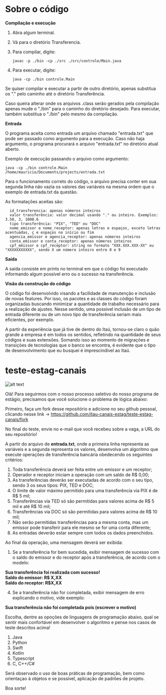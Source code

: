 # Sobre o código

**Compilação e execução**

1. Abra algum terminal.
2. Vá para o diretório Transferencia.
3. Para compilar, digite: 
      
       javac -p ./bin -cp ./src ./src/controle/Main.java
4. Para executar, digite: 
      
       java -cp ./bin controle.Main
   
Se quiser compilar e executar a partir de outro diretório, apenas substitua os "." pelo caminho até o diretório Transferência.
   
Caso queira alterar onde os arquivos .class serão gerados pela compilação apenas mude o "./bin" para o caminho do diretório desejado. Para executar, também substitua o "./bin" pelo mesmo da compilação.
   
**Entrada**

  O programa aceita como entrada um arquivo chamado "entrada.txt" que pode ser passado como argumento para a execução. Caso não haja argumento, o programa procurará o arquivo "entrada.txt" no diretório atual aberto.
  
  Exemplo de execução passando o arquivo como argumento:
         
    java -cp ./bin controle.Main /home/mauricio/Documents/projects/entrada.txt
      
  Para o funcionamento correto do código, o arquivo precisa conter em sua segunda linha não vazia os valores das variáveis na mesma ordem que o exemplo de entrada.txt da questão.
  
  As formatações aceitas são:
      
      id_transferencia: apenas números inteiros
      valor transferência: valor decimal usando "." ou inteiro. Exemplos: 3.50, 3, 1000.6
      tipo transferência: "PIX", "TED" ou "DOC"
      nome_emissor e nome_receptor: apenas letras e espaços, exceto letras acentuadas, ç e espaços no início ou fim
      agencia_emissor e agencia_receptor: apenas números inteiros
      conta_emissor e conta_receptor: apenas números inteiros
      cpf_emissor e cpf_receptor: string no formato "XXX.XXX.XXX-XX" ou "XXXXXXXXXXX", sendo X um número inteiro entre 0 e 9
      
      
      

**Saída**

  A saída consiste em prints no terminal em que o código foi executado informando algum possível erro ou o sucesso na transferência.
  
**Visão da construção do código**

  O código foi desenvolvido visando a facilidade de manutenção e inclusão de novas features. Por isso, os pacotes e as classes do código foram organizadas buscando minimizar a quantidade de trabalho necessário para a realização de ajustes. Nesse sentido, uma possível inclusão de um tipo de entrada diferente ou de um novo tipo de transferência seriam mais eficientes, por exemplo.
  
  A partir da experiência que já tive de dentro do Itaú, tornou-se claro o quão grande a empresa é em todos os sentidos, refletindo na quantidade de seus códigos e suas extensões. Somando isso ao momento de migrações e transições de tecnologias que o banco se encontra, é evidente que o tipo de desenvolvimento que eu busquei é imprescindível ao Itaú.











# teste-estag-canais

![alt text](https://static.vecteezy.com/system/resources/previews/003/326/613/non_2x/software-engineering-concept-for-website-and-mobile-site-vector.jpg)

Olá! Para seguirmos com o nosso processo seletivo do nosso programa de estágio, precisamos que você solucione o problema de lógica abaixo:

Primeiro, faça um fork desse repositório e adicione no seu github pessoal, clicando nesse link -> https://github.com/itau-canais-estag/teste-estag-canais/fork

No final do teste, envie no e-mail que você recebeu sobre a vaga, a URL do seu repositório! 

A partir do arquivo de **entrada.txt**, onde a primeira linha representa as variáveis e a segunda representa os valores, desenvolva um algoritmo que execute operações de transferência bancária obedecendo os seguintes critérios: 

1. Toda transferência deverá ser feita entre um emissor e um receptor;
2. Operador e receptor iniciam a operação com um saldo de R$ 0,00;
3. As transferências deverão ser executadas de acordo com o seu tipo, sendo 3 os seus tipos: PIX, TED e DOC;
4. O limite de valor máximo permitido para uma transferência via PIX é de R$ 5 mil; 
5. Transferências via TED só são permitidas para valores acima de R$ 5 mil e até R$ 10 mil; 
6. Transferências via DOC só são permitidas para valores acima de R$ 10 mil; 
7. Não serão permitidas transferências para a mesma conta, mas um emissor pode transferir para ele mesmo se for uma conta diferente;
8. As entradas deverão estar sempre com todos os dados preenchidos.

Ao final da operação, uma mensagem deverá ser exibida: 

1. Se a transferência for bem sucedida, exibir mensagem de sucesso com o saldo do emissor e do receptor após a transferência, de acordo com o modelo:

**Sua transferência foi realizada com sucesso!<br> 
Saldo do emissor: R$ X,XX<br>
Saldo do receptor: R$X,XX**<br>

4. Se a transferência não for completada, exibir mensagem de erro explicando o motivo, vide exemplo: 

**Sua transferência não foi completada pois (escrever o motivo)**

Escolha, dentre as opoções de linguagens de programação abaixo, qual se sentir mais confortável em desenvolver o algoritmo e pense nos casos de teste descritos acima! 

1. Java
2. Python
3. Swift
4. Kotlin
5. Typescript 
6. C, C++/C#

Será observado o uso de boas práticas de programação, bem como orientaçao à objetos e se possível, aplicação de padrões de projeto. 

Boa sorte! 

